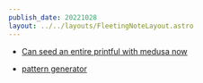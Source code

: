 ```yaml
---
publish_date: 20221028    
layout: ../../layouts/FleetingNoteLayout.astro
---
```

- [Can seed  an entire printful with medusa now ](https://github.com/olivermrbl/medusa-printful/commit/cc71b39c112dfa3afa29fb8dc29e9d40098e8f96)

- [pattern generator](https://tylify.app/pattern/)